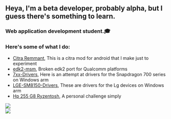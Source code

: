 ## Heya, I'm a beta developer, probably alpha, but I guess there's something to learn.

### Web application development student.🎓

### Here's some of what I do:

- [Citra Remmant](https://github.com/Icesito68/citra-remmant), This is a citra mod for android that I make just to experiment
- [edk2-msm](https://github.com/Icesito68/edk2-msm), Broken edk2 port for Qualcomm platforms
- [7xx-Drivers](https://github.com/Icesito68/7xx-Drivers/tree/main), Here is an attempt at drivers for the Snapdragon 700 series on Windows arm
- [LGE-SM8150-Drivers](https://github.com/Icesito68/LGE-SM8150-Drivers), These are drivers for the Lg devices on Windows arm
- [Hp 255 G8 Ryzentosh](https://github.com/Icesito68/Hp-255-G8-Ryzentosh), A personal challenge simply

<picture>
  <source
    srcset="https://github-readme-stats.vercel.app/api?username=Icesito68&show_icons=true&theme=radical"
    media="(prefers-color-scheme: dark)"
  />
  <source
    srcset="https://github-readme-stats.vercel.app/api?username=Icesito68&show_icons=true"
    media="(prefers-color-scheme: light), (prefers-color-scheme: no-preference)"
  />
  <img src="https://github-readme-stats.vercel.app/api?username=Icesito68&show_icons=true" />
</picture>
<br/>
<picture>
  <source
    srcset="https://github-readme-stats.vercel.app/api/top-langs?username=Icesito68&show_icons=true&theme=radical&card_width=467&layout=compact&langs_count=10&size_weight=0.2&count_weight=0.8"
    media="(prefers-color-scheme: dark)"
  />
  <source
    srcset="https://github-readme-stats.vercel.app/api/top-langs?username=Icesito68&show_icons=true&card_width=467&layout=compact&langs_count=10&size_weight=0.2&count_weight=0.8"
    media="(prefers-color-scheme: light), (prefers-color-scheme: no-preference)"
  />
  <img src="https://github-readme-stats.vercel.app/api/top-langs?username=Icesito68&show_icons=true&card_width=467&layout=compact&langs_count=10&size_weight=0.2&count_weight=0.8" />
</picture>
